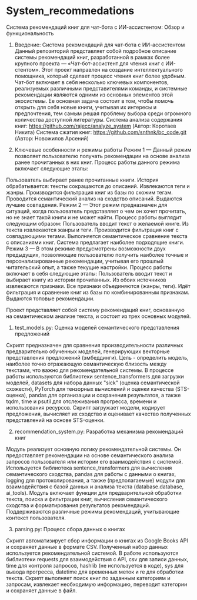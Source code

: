 # System_recommedations
Система рекомендаций книг для чат-бота с ИИ-ассистентом: Обзор и функциональность
1. Введение: Система рекомендаций для чат-бота с ИИ-ассистентом
Данный репозиторий представляет собой подробное описание системы рекомендаций книг, разработанной в рамках более крупного проекта — «Чат-бот-ассистент для чтения книг с ИИ-стентом». Этот проект направлен на создание интеллектуального помощника, который сделает процесс чтения книг более удобным. Чат-бот включает в себя несколько ключевых компонентов, реализуемых различными представителями команды, и системные рекомендации являются одними из основных элементов этой экосистемы. Ее основная задача состоит в том, чтобы помочь открыть для себя новые книги, учитывая их интересы и предпочтения, тем самым решая проблему выбора среди огромного количества доступной литературы. 
Система анализа содержания книг: https://github.com/rajecc/analyze_system (Автор: Коротаев Никита)
Система сжатия книг: 
https://github.com/snthnk/bc_code.git (Автор: Новожилов Арсений)

2. Ключевые особенности и режимы работы
Режим 1 — Данный режим позволяет пользователю получать рекомендации на основе анализа ранее прочитанных в них книг. Процесс работы данного режима включает следующие этапы:

Пользователь выбирает ранее прочитанные книги.
История обрабатывается: тексты сокращаются до описаний.
Извлекаются теги и жанры.
Производится фильтрация книг из базы по схожим тегам.
Проводится семантический анализ на сходство описаний.
Выдаются лучшие совпадения.
Режим 2 — Этот режим предназначен для ситуаций, когда пользователь представляет о чем он хочет прочитать, но не знает такой книги и не может найти. Процесс работы выглядит следующим образом:
Пользователь вводит текст о желаемой книге.
Из текста извлекаются жанры и теги.
Производится фильтрация книг с совпадающими тегами.
Выполняется семантическое сравнение текста с описаниями книг.
Система предлагает наиболее подходящие книги.
Режим 3 — В этом режиме предусмотрены возможности двух предыдущих, позволяющие пользователю получить наиболее точные и персонализированные рекомендации, учитывая его прошлый читательский опыт, а также текущие настройки. Процесс работы включает в себя следующие этапы:
Пользователь вводит текст и выбирает книгу из истории прочитанных.
Из обоих источников извлекаются признаки.
Все признаки объединяются (жанры, теги).
Идёт фильтрация и сравнение книг из базы по комбинированным признакам.
Выдаются топовые рекомендации.

Проект представляет собой систему рекомендаций книг, основанную на семантическом анализе текста, и состоит из трех основных модулей.

1. test_models.py: Оценка моделей семантического представления предложений

Скрипт предназначен для сравнения производительности различных предварительно обученных моделей, генерирующих векторные представления предложений (эмбеддинги). Цель - определить модель, наиболее точно отражающую семантическую близость между текстами, что важно для рекомендательной системы. В процессе работы используются библиотеки sentence_transformers для загрузки моделей, datasets для набора данных "sick" (оценка семантической схожести), PyTorch для тензорных вычислений и оценки качества (STS-оценка), pandas для организации и сохранения результатов, а также tqdm, time и psutil для отслеживания прогресса, времени и использования ресурсов. Скрипт загружает модели, кодирует предложения, вычисляет их сходство и оценивает качество полученных представлений на основе STS-оценки.

2. recommendation_system.py: Разработка механизма рекомендаций книг

Модуль реализует основную логику рекомендательной системы. Он предоставляет рекомендации на основе семантического анализа запросов пользователя или истории его взаимодействия с системой. Используется библиотека sentence_transformers для вычисления семантического сходства, pandas для работы с данными о книгах, logging для протоколирования, а также (предполагаемые) модули для взаимодействия с базой данных и анализа текста (database.database, ai_tools). Модуль включает функции для предварительной обработки текста, поиска и фильтрации книг, вычисления семантического сходства и форматирования результатов рекомендаций. Поддерживаются различные режимы рекомендаций, учитывающие контекст пользователя.

3. parsing.py: Процесс сбора данных о книгах

Скрипт автоматизирует сбор информации о книгах из Google Books API и сохраняет данные в формате CSV. Полученный набор данных используется рекомендательной системой. В работе используются библиотеки requests для взаимодействия с API, csv для записи данных, time для контроля запросов, hashlib (не используется в коде), sys для вывода прогресса, datetime для временных меток и re для обработки текста. Скрипт выполняет поиск книг по заданным категориям и запросам, извлекает необходимую информацию, переводит категории и сохраняет данные в файл.
